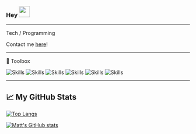 ### Hey <img src="https://raw.githubusercontent.com/MartinHeinz/MartinHeinz/master/wave.gif" width="30px">

---


Tech / Programming

Contact me [here](mailto:thedev132@gmail.com)!

---

🧰 Toolbox

![Skills](https://skillicons.dev/icons?i=html,css,js,nodejs,py,markdown)
![Skills](https://skillicons.dev/icons?i=typescript,git,github,swift,django,react)
![Skills](https://skillicons.dev/icons?i=c,docker,bots,express,firebase,flask)
![Skills](https://skillicons.dev/icons?i=figma,flutter,heroku,java,jquery,linux)
![Skills](https://skillicons.dev/icons?i=nginx,raspberrypi,sass,stackoverflow,ts,vscode)
![Skills](https://skillicons.dev/icons?i=githubactions,bash)

---

## &#x1f4c8; My GitHub Stats

[![Top Langs](https://github-readme-stats.vercel.app/api/top-langs/?username=thedev132&hide=shell&theme=radical)](https://github.com/thedev132)

[![Matt's GitHub stats](https://github-readme-stats.vercel.app/api?username=thedev132&theme=radical)](https://github.com/thedev132)
